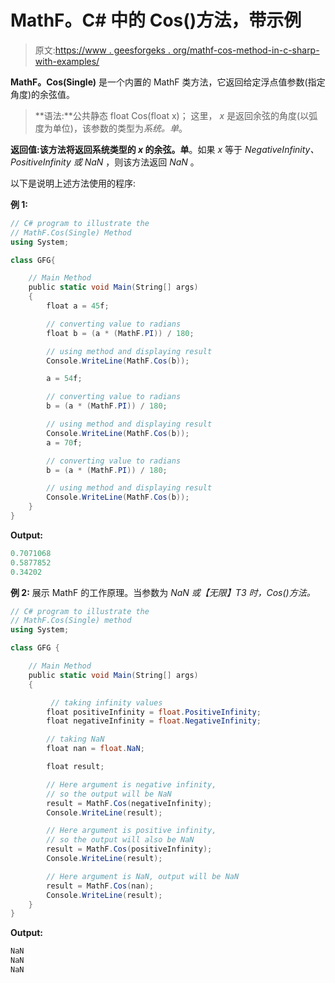 # MathF。C# 中的 Cos()方法，带示例

> 原文:[https://www . geesforgeks . org/mathf-cos-method-in-c-sharp-with-examples/](https://www.geeksforgeeks.org/mathf-cos-method-in-c-sharp-with-examples/)

**MathF。Cos(Single)** 是一个内置的 MathF 类方法，它返回给定浮点值参数(指定角度)的余弦值。

> **语法:**公共静态 float Cos(float x)；
> 这里， *x* 是返回余弦的角度(以弧度为单位)，该参数的类型为*系统。单*。

**返回值:**该方法将返回**系统类型的 *x* 的余弦。单**。如果 *x* 等于 *NegativeInfinity、PositiveInfinity 或 NaN* ，则该方法返回 *NaN* 。

以下是说明上述方法使用的程序:

**例 1:**

```cs
// C# program to illustrate the
// MathF.Cos(Single) Method
using System;

class GFG{

    // Main Method
    public static void Main(String[] args)
    {
        float a = 45f;

        // converting value to radians
        float b = (a * (MathF.PI)) / 180;

        // using method and displaying result
        Console.WriteLine(MathF.Cos(b));

        a = 54f;

        // converting value to radians
        b = (a * (MathF.PI)) / 180;

        // using method and displaying result
        Console.WriteLine(MathF.Cos(b));
        a = 70f;

        // converting value to radians
        b = (a * (MathF.PI)) / 180;

        // using method and displaying result
        Console.WriteLine(MathF.Cos(b));
    }
}
```

**Output:**

```cs
0.7071068
0.5877852
0.34202

```

**例 2:** 展示 MathF 的工作原理。当参数为 *NaN 或【无限】T3 时，Cos()方法。*

```cs
// C# program to illustrate the
// MathF.Cos(Single) method 
using System;

class GFG {

    // Main Method
    public static void Main(String[] args)
    {

         // taking infinity values
        float positiveInfinity = float.PositiveInfinity;
        float negativeInfinity = float.NegativeInfinity;

        // taking NaN 
        float nan = float.NaN;

        float result;

        // Here argument is negative infinity,
        // so the output will be NaN
        result = MathF.Cos(negativeInfinity);
        Console.WriteLine(result);

        // Here argument is positive infinity,
        // so the output will also be NaN
        result = MathF.Cos(positiveInfinity);
        Console.WriteLine(result);

        // Here argument is NaN, output will be NaN
        result = MathF.Cos(nan);
        Console.WriteLine(result);
    }
}
```

**Output:**

```cs
NaN
NaN
NaN

```